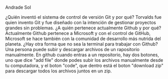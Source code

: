 Andrade Sol

¿Quién inventó el sistema de control de versión Git y por qué?
Torvalds fue quien invento Git y fue diseñado con la intención de gestionar proyectos grandes sin problemas.
¿A quién pertenece actualmente Github y por qué?
Actualmente Github pertenece a Microsoft y  con el control de GitHub, Microsoft se hace también con la comunidad de desarrollo más nutrida del planeta.
¿Hay otra forma que no sea la terminal para trabajar con Github?
Una persona puede subir y descargar archivos de un rapositorio manualmente. En github cuando entras a un repositorio, hay dos botones, uno que dice "add file" donde podes subir los archivos manualmente desde tu computadora, y el boton "code", que dentro está el boton "download zip" para descargar todos los archivos juntos en un zip.